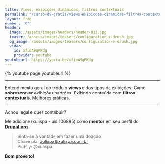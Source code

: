 ```yaml
---
title: Views, exibições dinâmicas, filtros contextuais
permalink: "/curso-d9-gratis/views-exibicoes-dinamicas-filtros-contextuais/"
layout: free
number: '07'
header:
  image: /assets/images/headers/header-013.jpg
  teaser: /assets/images/teasers/configuration-e-drush.jpg
  og_image: /assets/images/teasers/configuration-e-drush.jpg
  video:
    id: xfioA9qPKdg
    provider: youtube
youtubeurl: https://youtu.be/xfioA9qPKdg
---
```


{% youtube page.youtubeurl %}

---

Entendimento geral do módulo **views** e dos tipos de exibições. Como **sobrescrever** exibições padrões. Exibindo conteúdo com **filtros contextuais**. Melhores práticas.

---

Achou legal e quer contribuir?

Me adicione (xulispa - uid 106885) como **mentor** em seu perfil do **[Drupal.org](https://www.drupal.org/)**.

> Sinta-se à vontade em fazer uma doação \
> Chave pix: xulispa@xulispa.com.br \
> PicPay: @xulispa

**Bom proveito!**
